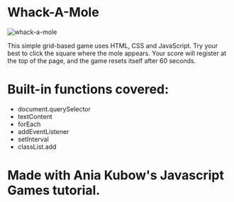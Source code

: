 # Whack-A-Mole

![whack-a-mole](https://user-images.githubusercontent.com/59749085/99717629-a3a66d00-2a77-11eb-81d9-df334929609e.png)

This simple grid-based game uses HTML, CSS and JavaScript. Try your best to click the square where the mole appears. Your score will register at the top of the page, and the game resets itself after 60 seconds.

# Built-in functions covered:
- document.querySelector
- textContent
- forEach
- addEventListener
- setInterval
- classList.add

# Made with Ania Kubow's Javascript Games tutorial.
